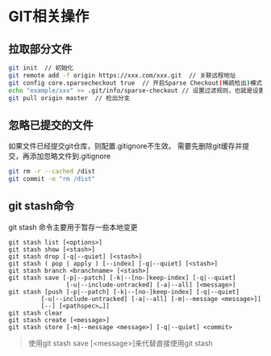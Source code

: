 # GIT相关操作

## 拉取部分文件

```bash
git init  // 初始化
git remote add -f origin https://xxx.com/xxx.git  // 关联远程地址
git config core.sparsecheckout true  // 开启Sparse Checkout(稀疏检出)模式
echo "example/xxx" >> .git/info/sparse-checkout // 设置过滤规则，也就是设置要检出的文件
git pull origin master  // 检出分支
```

## 忽略已提交的文件

如果文件已经提交git仓库，则配置.gitignore不生效。
需要先删除git缓存并提交，再添加忽略文件到.gitignore

```bash
git rm -r --cached /dist
git commit -m "rm /dist"
```

## git stash命令

git stash 命令主要用于暂存一些本地变更

```
git stash list [<options>]
git stash show [<stash>]
git stash drop [-q|--quiet] [<stash>]
git stash ( pop | apply ) [--index] [-q|--quiet] [<stash>]
git stash branch <branchname> [<stash>]
git stash save [-p|--patch] [-k|--[no-]keep-index] [-q|--quiet]
                [-u|--include-untracked] [-a|--all] [<message>]
git stash [push [-p|--patch] [-k|--[no-]keep-index] [-q|--quiet]
         [-u|--include-untracked] [-a|--all] [-m|--message <message>]]
         [--] [<pathspec>…​]]
git stash clear
git stash create [<message>]
git stash store [-m|--message <message>] [-q|--quiet] <commit>
```

> 使用git stash save \[\<message\>\]来代替直接使用git stash